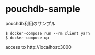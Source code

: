 # pouchdb-sample
pouchdb利用のサンプル

```
$ docker-compose run --rm client yarn
$ docker-compose up
```

access to http://localhost:3000
